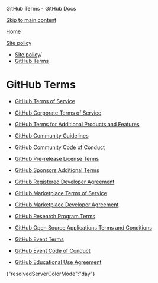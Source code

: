 GitHub Terms - GitHub Docs

[Skip to main content](#main-content)

[Home](/en)

[Site policy](/en/site-policy)

* [Site policy](/en/site-policy)/
* [GitHub Terms](/en/site-policy/github-terms)

GitHub Terms
==========

* [GitHub Terms of Service](/en/site-policy/github-terms/github-terms-of-service)

* [GitHub Corporate Terms of Service](/en/site-policy/github-terms/github-corporate-terms-of-service)

* [GitHub Terms for Additional Products and Features](/en/site-policy/github-terms/github-terms-for-additional-products-and-features)

* [GitHub Community Guidelines](/en/site-policy/github-terms/github-community-guidelines)

* [GitHub Community Code of Conduct](/en/site-policy/github-terms/github-community-code-of-conduct)

* [GitHub Pre-release License Terms](/en/site-policy/github-terms/github-pre-release-license-terms)

* [GitHub Sponsors Additional Terms](/en/site-policy/github-terms/github-sponsors-additional-terms)

* [GitHub Registered Developer Agreement](/en/site-policy/github-terms/github-registered-developer-agreement)

* [GitHub Marketplace Terms of Service](/en/site-policy/github-terms/github-marketplace-terms-of-service)

* [GitHub Marketplace Developer Agreement](/en/site-policy/github-terms/github-marketplace-developer-agreement)

* [GitHub Research Program Terms](/en/site-policy/github-terms/github-research-program-terms)

* [GitHub Open Source Applications Terms and Conditions](/en/site-policy/github-terms/github-open-source-applications-terms-and-conditions)

* [GitHub Event Terms](/en/site-policy/github-terms/github-event-terms)

* [GitHub Event Code of Conduct](/en/site-policy/github-terms/github-event-code-of-conduct)

* [GitHub Educational Use Agreement](/en/site-policy/github-terms/github-educational-use-agreement)

{"resolvedServerColorMode":"day"}
